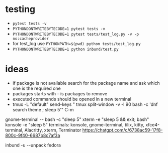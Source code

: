 # testing
* `pytest tests -v`
* `PYTHONDONTWRITEBYTECODE=1 pytest tests -v`
* `PYTHONDONTWRITEBYTECODE=1 pytest tests/test_log.py -v -p no:cacheprovider`
* for test_log use `PYTHONPATH=$(pwd) python tests/test_log.py`
* `PYTHONDONTWRITEBYTECODE=1 python inbund/test.py`
# ideas
* if package is not available search for the package name and ask which one is the required one
* packages starts with - is packages to remove
* executed commands should be opened in a new terminal 
* tmux -L "default" send-keys " tmux split-window -v -l 90 bash -c 'dnf search theme ; sleep 5'" C-m

gnome-terminal -- bash -c "sleep 5"
xterm -e "sleep 5 && exit; bash"
konsole -e "sleep 5"
terminals: konsole, gnome-terminal, tilix, kitty, xfce4-terminal, Alacritty, xterm, Terminator
https://chatgpt.com/c/6738ac59-17f8-800c-9f40-6687b8c7af3a

inbund -u --unpack fedora